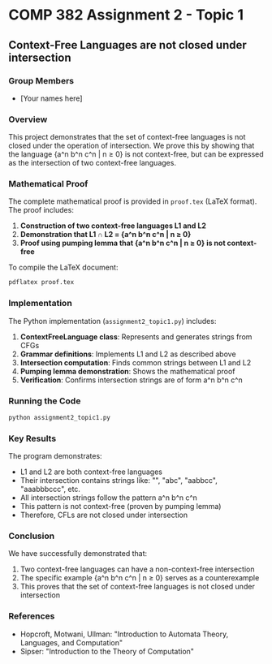 # COMP 382 Assignment 2 - Topic 1

## Context-Free Languages are not closed under intersection

### Group Members
- [Your names here]

### Overview
This project demonstrates that the set of context-free languages is not closed under the operation of intersection. We prove this by showing that the language {a^n b^n c^n | n ≥ 0} is not context-free, but can be expressed as the intersection of two context-free languages.

### Mathematical Proof

The complete mathematical proof is provided in `proof.tex` (LaTeX format). The proof includes:

1. **Construction of two context-free languages L1 and L2**
2. **Demonstration that L1 ∩ L2 = {a^n b^n c^n | n ≥ 0}**
3. **Proof using pumping lemma that {a^n b^n c^n | n ≥ 0} is not context-free**

To compile the LaTeX document:
```bash
pdflatex proof.tex
```

### Implementation

The Python implementation (`assignment2_topic1.py`) includes:

1. **ContextFreeLanguage class**: Represents and generates strings from CFGs
2. **Grammar definitions**: Implements L1 and L2 as described above
3. **Intersection computation**: Finds common strings between L1 and L2
4. **Pumping lemma demonstration**: Shows the mathematical proof
5. **Verification**: Confirms intersection strings are of form a^n b^n c^n

### Running the Code

```bash
python assignment2_topic1.py
```

### Key Results

The program demonstrates:
- L1 and L2 are both context-free languages
- Their intersection contains strings like: "", "abc", "aabbcc", "aaabbbccc", etc.
- All intersection strings follow the pattern a^n b^n c^n
- This pattern is not context-free (proven by pumping lemma)
- Therefore, CFLs are not closed under intersection

### Conclusion

We have successfully demonstrated that:
1. Two context-free languages can have a non-context-free intersection
2. The specific example {a^n b^n c^n | n ≥ 0} serves as a counterexample
3. This proves that the set of context-free languages is not closed under intersection

### References

- Hopcroft, Motwani, Ullman: "Introduction to Automata Theory, Languages, and Computation"
- Sipser: "Introduction to the Theory of Computation"
